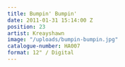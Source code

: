 ```yaml
---
title: Bumpin' Bumpin'
date: 2011-01-31 15:14:00 Z
position: 23
artist: Kreayshawn
image: "/uploads/bumpin-bumpin.jpg"
catalogue-number: HA007
format: 12" / Digital
---
```


